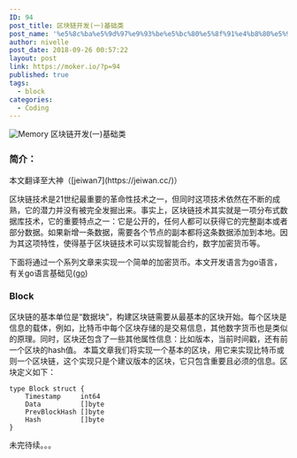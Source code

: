 ```yaml
---
ID: 94
post_title: 区块链开发(一)基础类
post_name: '%e5%8c%ba%e5%9d%97%e9%93%be%e5%bc%80%e5%8f%91%e4%b8%80%e5%9f%ba%e7%a1%80%e7%b1%bb'
author: nivelle
post_date: 2018-09-26 00:57:22
layout: post
link: https://moker.io/?p=94
published: true
tags:
  - block
categories:
  - Coding
---
```

<img src="https://mokerio.oss-cn-hangzhou.aliyuncs.com/2018-9-18%20搭建%20墨客/2018_9_24-memory.jpg" alt="Memory" />
区块链开发(一)基础类
<!--more-->

<h3><strong>简介：</strong></h3>
本文翻译至大神（[jeiwan7](https://jeiwan.cc/)）

区块链技术是21世纪最重要的革命性技术之一，但同时这项技术依然在不断的成熟，它的潜力并没有被完全发掘出来。事实上，区块链技术其实就是一项分布式数据库技术，它的重要特点之一：它是公开的，任何人都可以获得它的完整副本或者部分数据。如果新增一条数据，需要各个节点的副本都将这条数据添加到本地。因为其这项特性，使得基于区块链技术可以实现智能合约，数字加密货币等。

下面将通过一个系列文章来实现一个简单的加密货币。本文开发语言为go语言，有关go语言基础见(<a href="http://nivelle.me/category/#go">go</a>)

<h3>Block</h3>

区块链的基本单位是“数据块”，构建区块链需要从最基本的区块开始。每个区块是信息的载体，例如，比特币中每个区块存储的是交易信息，其他数字货币也是类似的原理。同时，区块还包含了一些其他属性信息：比如版本，当前时间戳，还有前一个区块的hash值。
 本篇文章我们将实现一个基本的区块，用它来实现比特币或则一个区块链，这个实现只是个建议版本的区块，它只包含重要且必须的信息。区块定义如下：
 

```
type Block struct {
	Timestamp     int64
	Data          []byte
	PrevBlockHash []byte
	Hash          []byte
}

```

未完待续。。。
